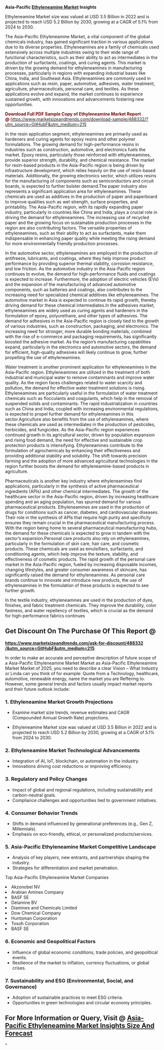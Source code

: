 <p><strong>Asia-Pacific&nbsp;<a href=""https://www.marketsizeandtrends.com/download-sample/488332/&amp;utm_source=GitHubF&amp;utm_medium=215"">Ethyleneamine Market</a> Insights</strong></p><p>Ethyleneamine Market size was valued at USD 3.5 Billion in 2022 and is projected to reach USD 5.2 Billion by 2030, growing at a CAGR of 5.1% from 2024 to 2030.</p><p><p>The Asia–Pacific Ethyleneamine Market, a vital component of the global chemicals industry, has gained significant traction in various applications due to its diverse properties. Ethyleneamines are a family of chemicals used extensively across multiple industries owing to their wide range of functional characteristics, such as their ability to act as intermediates in the production of surfactants, coatings, and curing agents. This market is driven by the growing demand for ethyleneamines in manufacturing processes, particularly in regions with expanding industrial bases like China, India, and Southeast Asia. Ethyleneamines are commonly used in applications such as resin, paper, automotive, adhesives, water treatment, agriculture, pharmaceuticals, personal care, and textiles. As these applications evolve and expand, the market continues to experience sustained growth, with innovations and advancements fostering new opportunities.<p><strong><span style="color: #800000;">Download Full PDF Sample Copy of Ethyleneamine Market Report @</span>&nbsp;</strong><a href="https://www.marketsizeandtrends.com/download-sample/488332/?utm_source=GitHubF&amp;utm_medium=215" target="_blank">https://www.marketsizeandtrends.com/download-sample/488332/?utm_source=GitHubF&amp;utm_medium=215</a></p></p><p>In the resin application segment, ethyleneamines are primarily used as hardeners and curing agents for epoxy resins and other polymer formulations. The growing demand for high-performance resins in industries such as construction, automotive, and electronics fuels the market. Epoxy resins, particularly those reinforced with ethyleneamines, provide superior strength, durability, and chemical resistance. The market for resin-based products in the Asia-Pacific region is being driven by infrastructure development, which relies heavily on the use of resin-based materials. Additionally, the growing electronics sector, which utilizes resins for the manufacturing of components such as semiconductors and circuit boards, is expected to further bolster demand.The paper industry also represents a significant application area for ethyleneamines. These chemicals are used as additives in the production of paper and paperboard to improve qualities such as wet strength, surface properties, and printability. The Asia-Pacific region, with its rapidly expanding paper industry, particularly in countries like China and India, plays a crucial role in driving the demand for ethyleneamines. The increasing use of recycled paper and the growing focus on sustainable production processes in the region are also contributing factors. The versatile properties of ethyleneamines, such as their ability to act as surfactants, make them indispensable in enhancing paper quality while meeting the rising demand for more environmentally friendly production processes.<p>In the automotive sector, ethyleneamines are employed in the production of antifreeze, lubricants, and coatings, where they help improve product performance by providing superior thermal stability, corrosion resistance, and low friction. As the automotive industry in the Asia-Pacific region continues to evolve, the demand for high-performance fluids and coatings is expected to increase. Furthermore, the adoption of electric vehicles (EVs) and the expansion of the manufacturing of advanced automotive components, such as batteries and coatings, also contributes to the increasing need for specialized chemical additives like ethyleneamines. The automotive market in Asia is expected to continue its rapid growth, thereby driving demand for these chemical intermediates.In the adhesives market, ethyleneamines are widely used as curing agents and hardeners in the formulation of epoxy, polyurethane, and other types of adhesives. The demand for adhesives in the Asia-Pacific region is closely tied to the growth of various industries, such as construction, packaging, and electronics. The increasing need for stronger, more durable bonding materials, combined with the rise of e-commerce and packaging requirements, has significantly boosted the adhesive market. As the region’s manufacturing capabilities expand, particularly in the electronics and automotive sectors, the demand for efficient, high-quality adhesives will likely continue to grow, further propelling the use of ethyleneamines.<p>Water treatment is another prominent application for ethyleneamines in the Asia-Pacific region. Ethyleneamines are utilized in the treatment of both industrial and municipal water to remove contaminants and improve water quality. As the region faces challenges related to water scarcity and pollution, the demand for effective water treatment solutions is rising. Ethyleneamines are particularly useful in the formulation of water treatment chemicals such as flocculants and coagulants, which help in the removal of suspended solids and contaminants. The rapid industrialization in countries such as China and India, coupled with increasing environmental regulations, is expected to propel further demand for ethyleneamines in this sector.Agriculture also benefits from the use of ethyleneamines, where these chemicals are used as intermediates in the production of pesticides, herbicides, and fungicides. As the Asia-Pacific region experiences continued growth in its agricultural sector, driven by population expansion and rising food demand, the need for effective and sustainable crop protection products is intensifying. Ethyleneamines contribute to the formulation of agrochemicals by enhancing their effectiveness and providing additional stability and solubility. The shift towards precision farming and the adoption of more advanced agricultural technologies in the region further boosts the demand for ethyleneamine-based products in agriculture.<p>Pharmaceuticals is another key industry where ethyleneamines find applications, particularly in the synthesis of active pharmaceutical ingredients (APIs) and other chemical intermediates. The growth of the healthcare sector in the Asia-Pacific region, driven by increasing healthcare spending and an aging population, has spurred demand for various pharmaceutical products. Ethyleneamines are used in the production of drugs for conditions such as cancer, diabetes, and cardiovascular diseases. Their role in the synthesis of APIs that require high purity and specificity ensures they remain crucial in the pharmaceutical manufacturing process. With the region being home to several pharmaceutical manufacturing hubs, the demand for these chemicals is expected to grow in tandem with the sector’s expansion.Personal care products also rely on ethyleneamines, particularly in the formulation of skin care, hair care, and cosmetic products. These chemicals are used as emulsifiers, surfactants, and conditioning agents, which help improve the texture, stability, and effectiveness of cosmetic products. The rapid growth of the personal care market in the Asia-Pacific region, fueled by increasing disposable incomes, changing lifestyles, and greater consumer awareness of skincare, has significantly raised the demand for ethyleneamines. As personal care brands continue to innovate and introduce new products, the use of ethyleneamines in the formulation of these products is expected to see further growth.<p>In the textile industry, ethyleneamines are used in the production of dyes, finishes, and fabric treatment chemicals. They improve the durability, color fastness, and water repellency of textiles, which is crucial as the demand for high-performance fabrics continues</p><h2><strong>Get Discount On The Purchase Of This Report @&nbsp;</strong></h2><p><strong><a href=""https://www.marketsizeandtrends.com/ask-for-discount/488332/&amp;utm_source=GitHubF&amp;utm_medium=215"" target=""_blank"">https://www.marketsizeandtrends.com/ask-for-discount/488332<br />/&amp;utm_source=GitHubF&amp;utm_medium=215</a></strong></p><p>In order to make an accurate and perceptive description of future scope of a Asia-Pacific&nbsp;Ethyleneamine Market Market as Asia-Pacific&nbsp;Ethyleneamine Market Market of 2025, you need to describe a clear Vision &ndash; What Industry or Linda can you think of for example: Quote from a Technology, healthcare, automotive, renewable energy, name the market you are Reffering to. However, some general trends and factors usually impact market reports and their future outlook include:</p><h3>1.&nbsp;<strong>Ethyleneamine Market Growth Projections</strong></h3><ul><li>Examine market size trends, revenue estimates and CAGR (Compounded Annual Growth Rate) projections.</li><li><p>Ethyleneamine Market size was valued at USD 3.5 Billion in 2022 and is projected to reach USD 5.2 Billion by 2030, growing at a CAGR of 5.1% from 2024 to 2030.</p></li></ul><h3>2.&nbsp;<strong>Ethyleneamine Market Technological Advancements</strong></h3><ul><li>Integration of AI, IoT, blockchain, or automation in the industry.</li><li>Innovations driving cost reductions or improving efficiency.</li></ul><h3>3.&nbsp;<strong>Regulatory and Policy Changes</strong></h3><ul><li>Impact of global and regional regulations, including sustainability and carbon-neutral goals.</li><li>Compliance challenges and opportunities tied to government initiatives.</li></ul><h3>4.&nbsp;<strong>Consumer Behavior Trends</strong></h3><ul><li>Shifts in demand influenced by generational preferences (e.g., Gen Z, Millennials).</li><li>Emphasis on eco-friendly, ethical, or personalized products/services.</li></ul><h3>5.&nbsp;<strong>Asia-Pacific Ethyleneamine Market Competitive Landscape</strong></h3><ul><li>Analysis of key players, new entrants, and partnerships shaping the industry.</li><li>Strategies for differentiation and market penetration.</li></ul><p data-pm-slice=""1 1 []"">Top Asia-Pacific Ethyleneamine Market Companies</p><div data-test-id=""""><p><li>Akzonobel NV</li><li> Arabian Amines Company</li><li> BASF SE</li><li> Delamine BV</li><li> Diamines and Chemicals Limited</li><li> Dow Chemical Company</li><li> Huntsman Corporation</li><li> Tosoh Corporation</li><li> BASF SE</li></p></div><h3>6.&nbsp;<strong>Economic and Geopolitical Factors</strong></h3><ul><li>Influence of global economic conditions, trade policies, and geopolitical events.</li><li>Resilience of the market to inflation, currency fluctuations, or global crises.</li></ul><h3>7.&nbsp;<strong>Sustainability and ESG (Environmental, Social, and Governance)</strong></h3><ul><li>Adoption of sustainable practices to meet ESG criteria.</li><li>Opportunities in green technologies and circular economy principles.</li></ul><h2><strong>For More Information or Query, Visit @&nbsp;</strong><a href=""https://www.verifiedmarketreports.com/product/ethyleneamine-market-size-and-forecast/"" target=""_blank"">Asia-Pacific Ethyleneamine Market Insights Size And Forecast</a></h2>"

